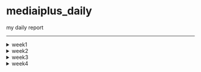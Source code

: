# mediaiplus_daily
my daily report

******

<details>
<summary>week1</summary>

> <details>
> 
> <summary>20230302</summary>
> 
> ```
> 
> vscode
> DBeaver
> WinSCP
> MongoCompass
> 
> jh.park@mediaiplus.com 
> 123ssk12!
> 
> 메일확인 outlook
> 
> confluence
> 
> 임상시험공부 - 글로벌 임상시험 성공하기
> 
> 인턴십OT 내용정리
> 
> 컴공핵심과목 : 내가 잘하는거->대답잘할수있는거
> 자기소개 : 내가 얼마나 개발을 잘하는지, 얼마나빠르게 성장할수있는지 
> 면접관의 의도?? 편한마음으로 임하자..?
> 
> pw : 0130
> 
> task1 : EudraCT -> CTIS 
> task2 : CRIS result 수집하기
> 
> ```
> 
> </details>
> 
> <details>
> <summary>20230303</summary>
> 
> ```
> 
> 질문할거 -> 구글링 먼저하자
> 1. yml 
> 2. 파서에서 start_date yesterday 주석 이상한것같음
> 3. start_date, saving_start_date difference -> 왜 굳이 따로 두는가 ??
> 
> 
> 폴더 강제삭제 : rm -rf (folder)
> 
> 코드해석하기
> l19 : 파서
> l20 : common에서 logger가져오기 -> common_util로 가보면
> l80 : scraper 정의
> 
> 코드실행하기
> 
> 커맨드 : python scraper_manager.py
> 
> 디폴트값 nih 
> Scraper클래스로 nih 인스턴스 만듬
> _get_model 메소드 실행 -> _handling_date메소드 실행 -> NIHct 모델 리턴함 (클래스로 선언된 모델 임포트해서 갖고옴)
> 
> Namespace(start_date='lastupdatedate', end_date='today', save='no', insert='no', date_parameter=0, cris_start=0, cris_end=None, cris_lang='K', model='nih', email='no')
> 
> cris, mfds -> yaml에서 함
> 
> 핸들링데이터 메소드의 역할 
> 2023-03-01 today 를 아래처럼 변환해줌
> 03/01/2023 03/03/2023
> 
> dao가 뭘까?
> dao
> 
> run 메소드를 이해해보자
> 1. 비교
> 2. 크롤링해옴
> 3. 디비에 트리로 바꿔서 집어넣음
> 
> 
> parser?? : 커맨드라인 인수 파싱하기
> 
> 로컬 디비 만들기 : mysql부터 다시 깔자
> 
> get방식으로 api가져오기 -> 스키마 컴페어 부분부터 다시보기
> 
> ```
> 
> </details>
  
</details>

<!-- week2 -->

<details>
<summary>week2</summary>

> <details>
> <summary>20230306</summary>
> 
> ```
> import ipdb; ipdb.set_trace() 앞으로 디버깅은 이거로 하자
> 로컬에 DB설치하는법을 따로 배워야함...     
> tqdm 이라는 신기한 라이브러리를 배웠음
>   
> api를 통해 정보를 받아올수있다.
> Headers : fakeheaders -> 크롤링시 우회용
> 
> nih 접속하여 회사DB와 비교해보았음. 가장최신화된 자료가 NCT05754515 였는데,
> 회사DB에 contacts 정보가 정확히 입력되어있었음. 
> exact_tree 코드  556~690 
>   
> https://www.clinicaltrials.gov/ct2/home
>   
> ```
> <img
>      src="https://user-images.githubusercontent.com/126745832/223040633-c0b674cc-ac1f-47f8-ab99-f5087f376cc2.png"
>      width=300
>      height=100
> />
> <img
>      src="https://user-images.githubusercontent.com/126745832/223040690-9e20b7f5-e17a-4cf8-a415-63d850956a90.png"
>      width=300
>      height=100
> />
>   
> ```
> 위와 같이 
> /home/jh_park/test/_test/models/nihct/utils/info.py 코드에 적혀진대로 4개가 DB에도 저장된것.
> ```
> <img
>      src="https://user-images.githubusercontent.com/126745832/223041521-9cb969b8-3bbf-43ce-9add-3deb3032159f.png"
>      width=300
>      height=300
> />
> 
> ```
> 각각은 위와 같이 정의됨.
> DB에서 column의 이름임. > RDB cloumn scheme
> 
> compare scheme > crawl data > make tree > insert to DB
>   
> __repr__ : Node만들때(make tree) 사용했음.
> ```
>   
> </details>
> 
> <details>
> <summary>20230307</summary>
> 
> ```
> __str__, __repr__ 차이점 보기
>   
> >>> import datetime
> >>> a = datetime.datetime(2017, 9, 27)
> >>> str(a)
> '2017-09-27 00:00:00'
> >>> repr(a)
> 'datetime.datetime(2017, 9, 27, 0, 0)'
> 
>   
>   
> 크롤링과정 
> 
> NStudiesFound : 업데이트해줘야하는 데이터
> trial/100 만큼 iteration -> full_study_list 채움
> make tree를 이용하여 트리구조로 field_list를 만듬
> 23개의 element를 갖고있음 
> field_list[0] 는 이중리스트형태로 각각의 요소가 그에 해당되는 모듈의 정보를 갖고있음.
> 예시 : [ ['NCT05756881', Node (Level 0) : [struct] IdentificationModule / None // num of child of this node : 5],
>          ['NCT05756868', Node (Level 0) : [struct] IdentificationModule / None // num of child of this node : 5],
>          ['NCT05756855', Node (Level 0) : [struct] IdentificationModule / None // num of child of this node : 6] ... ]
>   
> 이를 바탕으로 rows를 만들면
> 
> [ ['NCT00001971', 'Evaluation of Patients With Liver Disease', 'Evaluation of Patients With Liver Disease', 'National Institutes of Health Clinical Center (CC)', '910214', 'NIH', None, None, None, None, '2023-03-07 10:18:13', '2023-03-07 10:18:13'], 
>   ['NCT00001481', 'The Role of Hormones in Postpartum Mood Disorders', 'An Endocrine Model for Postpartum Mood Disorders', 'National Institutes of Health Clinical Center (CC)', '950097', 'NIH', None, None, None, None, '2023-03-07 10:18:13', '2023-03-07 10:18:13'], 
>   ['NCT00001160', 'Studies on Tumors of the Thyroid', 'Studies on Thyroid Nodules and Thyroid Cancer', 'National Institutes of Health Clinical Center (CC)', '770096', 'NIH', None, None, None, None, '2023-03-07 10:18:13', '2023-03-07 10:18:13'] ... ]  
> 
>   
> cris 데이터 가져오기 
>   
> 그전에 질문
> 
> 1. DB에 중복 데이터가 존재함 
>   https://cris.nih.go.kr/cris/search/detailSearch.do/?seq=14743&search_page=L&search_lang=K
>   https://cris.nih.go.kr/cris/search/detailSearch.do/?seq=15988&search_page=L&search_lang=K
>   -> cris가 버전관리를 안해서 생기는 문제였음. 나중에 최신의 버전 (높은 key)을 유지하자
> 2. PRE20190408-003 ??
>   pre로 key로만 들어갈수있음
> 3. selenium.common.exceptions.WebDriverException: Message: 'chromedriver' executable may have wrong permissions. Please see https://chromedriver.chromium.org/home
>   해결 : 크롬드라이버 깔아서 .env.yml 변
> 4. 링크접속불가 
>   https://cris.nih.go.kr/cris/resultsearch/resultSearch.do/
> 5. 디비에 널값이 있는이유? 
> 
> 
> 크롤링하는법  
>  
> 먼저 갱신일을 기준으로 검색을 함.
>   
> parsing_kor_doc 부터 다시 확인하기. 
>   
>   
> ```
>   
> </details>
> 
> <details>
> <summary>20230308</summary>
> 
> ```
> 
> vscode 단축키
> 
> ctrl + end : 커서 맨끝으로
> shift + end : 선택하면서 행의 맨끝으로
> ctrl + shift + end : 선택하면서 페이지 맨끝으로 
> 
> ctrl + arrow : 커서 단어 단위로 옮기기 
> ctrl + shift + arrow : 단어단위 선택하면서 맨끝으로
> 
> crtl + alt : 다중택
> 
> DB -> mediaiplus -> DB name 'RAW'
> 
> cris : 최신업데이트 부터 오늘날짜로 받아오기 
> 
> 질문
> 1. cris 커맨드 입력받을때 인덱스를 왜입력받는가?
> 
> 2. dev_fe_ctx_cris_ct 테이블의 용도?
> ```
> ```
> git clone 하고 해야하는거 !!!
> 
> 1. .env 
> 2. 크롬드라이버 받기 
> ```
> ```
> CRIS 가장 큰 문제점 : api도없고, 계속해서 사이트가 변경됨 -> 지금만들어도 나중에 cris가 데이터를 게시하는 방법이 달라지면 다시 업로드 해야할 필요가 있음. -> 일단은 현재 버전으로 만들어봐야함.
> 
> 현상황 : cris_ct_result 데이터들 12/16을 마지막으로 업데이트가 안됨.
> 현재(230308 16:06) 기준 연구결과가 등록된 데이터들은 총 551건이 검색되는데, 막상 결과가 등록이 안된경우가 많음
> 
> 결과등록이 안된경우 
> ```
> 
> <img
>      src="https://user-images.githubusercontent.com/126745832/223645866-4067dd5f-441d-4647-95e4-8868149798c0.png"
>      width=300
>      height=300
> />
> <img
>      src="https://user-images.githubusercontent.com/126745832/223645982-f809fdaa-e813-4611-9af6-c2d701a3897c.png"
>      width=300
>      height=300
> />
> 
>   
> ```
> 결과등록이 잘된경우
> ```  
> <img
>      src="https://user-images.githubusercontent.com/126745832/223645598-a3332d69-3451-441b-9550-bf9e7cb93345.png"
>      width=300
>      height=300
> />
> 
> ```
> 내일 확인해봐야하는거 : 3/7 기준 6개가 업데이트됨, 그러나 DB엔 5개만 업데이트됨 (16157 누락) -> 3/7에 정기적으로 스크랩할때, 스크랩하기 전에 5개가 업데이트 된것이고, 나머지 하나는 스크랩 이후 업데이트된 것이었음. 
> 
> 결과 탭에 접속이 가능하다가 안되는 경우는 어떻게 해야할까... -> 업데이트 되는지 알 수가 없음 
>   그럼 전수조사를 해야하는가? -> 경우에 따라 다름 만약 잘못된 데이터를 지우기 위해 결과를 없앤것이라면..?
>   없어진 이유를 알 수 없음.
>   
> ```
> </details>
>
> <details>
> <summary>20230309</summary>
> 
> ```
> 
> study results 존재 -> 연구결과 국문/Eng 보고 크롤링하면 될듯  
> 
> TODO
> 
> 연구결과 탭이 존재하지않음 -> 링크로 접속하면 페이지 존재 (cris_seq=8930) (상세검색 불가, cris_seq으로만 접속가능)
> https://cris.nih.go.kr/cris/resultsearch/resultSearch.do?seq=8930&search_page=L&search_lang=&
> 크롤링 할 때 결과있음으로하면 cris_seq=8930과 같은 데이터는 검색불가 -> 어떻게 크롤링할까
> 
> 상세검색할때 실제 갱신일과, 상세검색에서 검색할때의 저장된 갱신일이 다름. -> KCT0000001
> 
> 현재 크롤링은 상세검색 페이지에서 셀레니움으로 함 -> cris_seq range로 바꾸기?
> 
> 결론!! : 그냥 최종갱신일로 크롤링하자.
> 
> ```
> 
> ```
> study results 형식
> 크게 4가지임
> 1. Participant Flow
> 2. Baseline Characteristics
> 3. Outcome Measures
> 4. Adverse Events
> 
> 
> ct_list를 토대로 ct_result_list를 만들자.
> 
> ct_list 구조 파악하기.
> 
> ct_list는 길이가 업데이트해야하는 데이터의 갯수 만큼 가진 리스트임.
> 예를들어 -start_date=2023-03-01 의 옵션을 준경우, 3월1일부터 오늘날짜(today)까지의 새로 갱신해야할 데이터를 수집하여 저장함
> 이때 ct_list의 각각의 요소가 갱신된 데이터의 정보를 담고있음.
> ```
> ```
> 예를들면 len(ct_list)=3 인경우, 갱신해야할 데이터가 3개가 있는것임.
> 각 데이터의 정보를 dictionary 로 만들어줌 
> 
> ct_list.append({
>             'seq': i,
>             'status': date_list,
>             'content': table_dict,
>             'url': f'{self.base_url}?seq={i}&search_page=L&search_lang={self.language}',
>         })
> 그렇다면 각각의 키에 해당하는 밸류값들을 보자
> ct_list[0]['seq'] = '24303'
> ct_list[0]['status'] = ['등록', '2022/10/25', '2022/12/23', '2023/03/08']
> 
> ct_list[0]['content'] 는 defaultdict 자료형임.
> 
> ct_list[0]['content'].keys() = dict_keys(['1. 연구개요', '2. 임상연구윤리심의', '3. 연구자', '4. 연구현황', '5. 연구비지원기관', '6. 연구책임기관', '7. 연구요약', '8. 연구설계', '9. 대상자선정기준', '10. 결과변수', '11. 연구결과 및 발표', '12. 연구데이터 공유(익명화된 연구대상자 데이터)'])
> 또한 이 key들의 해당하는 value 또한 defaultdict 임
> 
> 예를들면 ct_list[0]['content']['1. 연구개요'] 는 아래와 같이 구성됨. 각각의 key들은 대체로 cris 자료 테이블의 row : contents임
> 
> defaultdict(None, {'CRIS등록번호': 'KCT0008025', '연구고유번호': 'NCC2022-0319', '요약제목': 'MET 또는 EGFR 단백질이 과발현된 전이성 위암의 3차이상 요법으로서의 CKD-702/이리노테칸 1b/2상 임상시험', '연구제목': 'MET 또는 EGFR 단백질이 과발현된 전이성 위암의 3차이상 요법으로서의 CKD-702/이리노테칸 1b/2상 임상시험', '연구약어명': 'CKD-702', '식약처규제연구': '예(Yes)', 'IND/IDE Protocol 여부': '아니오(No)', '타등록시스템 등록여부': '아니오(No)', '임상연구 요양급여적용 신청 여부': '신청 중(Submitted pending)'})
> 
> ct_list[0]['url'] = 'https://cris.nih.go.kr/cris/search/detailSearch.do/?seq=24303&search_page=L&search_lang=K'
> 
> 
> 만약 데이터의 개수가 가변적이라면, 리스트로 만들어줌 -> 하나의 cris_seq가 아니라 여러개의 cris_seq가 있는것, 
> PRIMARY KEY를 하나더잡아줌 즉 예를들어 cris_seq = 24303의 데이터중 연구참여기관이 두개인경우, SRSID라는 PRIMARY KEY를 잡아주는것.
> ```
> <img
> src="https://user-images.githubusercontent.com/126745832/223931817-b00a1bc7-93fc-4871-8ec7-e04dcf821f05.png"
> width=500
> height=50
> />
> 
> ```
> 스키마에대해 일단 모두 rows에 SCHEME[:-2]로 None을 넣어놈
> 
> 오늘의 질문점
> 
> [오후 4:28] 박 진호
> 저 추가적으로 질문드립니다..! cris_ct_result_participant_flow_desc 테이블에서 KCTId = 'KCT0006080' 필터로 검색해보면 cris_seq가 19160, 19735 두개로 나오는데,  https://cris.nih.go.kr/cris/search/listDetail.do여기서 상세검색에서 연구결과를 연구결과 등록으로 두고, CRIS등록번호에 6080을 검색하면 6080데이터가 나와야하는데 안나오더라구요 그래서 이유를 찾아보았습니다.  먼저 연구결과 필터를 미등록으로 바꾸고 6080을 검색하면, 19160페이지가 검색되었습니다. 제 생각엔 CRIS에서 19160의 연구결과를 지우고 갱신을 안해준것 같습니다.  또 추가로 같은 KCTId를 갖는 19735는 연구결과가 있으나 19160에는 없었습니다.  19735는 상태가 임시저장된 데이터라 상세검색 으로는 검색이 안되고, url로는 접속할 수 있더라구요, 19735에는 결과탭이 있지만, 접속은 안되었습니다.https://cris.nih.go.kr/cris/search/detailSearch.do?seq=19735 그래서 제가 생각한점은 데이터베이스에 이러한 결과가 등록되었다가 다시 없어진경우가 추가적으로 존재할수있고, 이러한 데이터들은 CRIS에서 갱신처리를 안해주다보니 저희가 업데이트를 할 수 없다고 판단되는데,  이런경우 현재 데이터베이스에 있는 결과데이터들은 옳은 정보라고 할 수 있는건가요? 만약 그렇지 않다면 현재 데이터들은 지우고 새로운 데이터들로 채워야한다고 생각이되는데.. 제가 생각한점이 맞을까요??아닌경우면 그냥 현재 데이터베이스에 duplicate하는 방식으로 코드를 짜면 되는것일까요?  감사합니다! 
> 
> [오후 4:47] 조용장
> 네, 말씀주신대로가 맞습니다!자세한 설명을 좀 더 미리 드렸으면 고민하실만한 상황이 나오지 않았을텐데 죄송스럽네요..  1.일단 첫번째로 cris_seq는 고유하지만 cris_seq에 상응하는 KCTId는 고유하지 않습니다.이런 문제는 실제로 하나의 임상이 "임시 등록", "반려" 등 "등록"이 되기 전의 형상으로 여러개의 버전이 존재하기 때문인데요. 각 버전은 새로운 cris_seq를 발급 받지만 KCTId는 모두 동일할 수 있습니다. 초기에는 "임시 등록"이나 "반려" 등의 데이터도 의미가 있을 것이라고 판단하여 cris_seq를 기준으로 전체 수집하였습니다. 하지만 그럴 필요가 없다고 판단이 되기도 하였고최종 갱신일을 기준으로 임상시험 문서를 가져와야할 필요성이 대두되면서 cris_seq를 기준으로 데이터를 수집하는 것이 아닌 KCTId를 기준으로 CRIS 데이터를 수집해야 하는 상황이 된거죠. 2.두번째로 말씀주신 6080번과 같이 CRIS에는 등록이되거나 웹 상에 공개되었다가 제거되는 문서들이 있었습니다. 이런 문서들은 추후에 다시 접근하려해도 데이터를 얻을 수 없는 문제점이 발생하구요.  "이런 데이터를 두고 저희는 DB상에서 제거하기 보다는 가지고 있는 편이 더 저희 서비스를 가치있게 만들어 줄거라고 판단하고 있기는 합니다."  그 문서의 등록 취소 요인이 무엇인지는 알 수 없으나 특정 기업에서 어떤 종류의 질병에 대해 어떤 시도를 하려했다..는 정보는 중요할 것 같아서요. 게다가 저희 DB 설계상 제거된 문서에 대한 검출은 전수조사를 하는 수 밖에 없기도 하구요..  따라서 결론은 같은 KCTId에 대해서는 값을 replace하면 될 것 같습니다. 그리고 과거에 존재하였다가 현재에 존재하지 않는 문서에 대해서는 제거하지 않구요. 다만 추후에 동일한 KCTId 임상시험에 대해서 언제 어떻게 업데이트 되었는지 히스토리를 버전별로 가지고 있을 계획은 있습니다. 깃헙에도 이슈 사항으로 올려 놓기는 했어요.
> 
> [오후 4:48] 조용장 
> 글이다 보니 아무래도 제가 조금 이해하기 어렵게 작성해 놓은 내용이 있을 수도 있을 것 같기는해요... 조금 헷갈리시면 다음주에 다시 이야기 나누시죠~
> 
> ```
> </details>
> <details>
> <summary>20230310</summary>  
> 
> ```
> 결과 데이터들의 스터럭쳐가 매우 상이함 => 일반화 할 방법을 생각해보자
> 
> get result cris id 수정 : 
> 
> 다음을 추가함 :
> from selenium.webdriver.support.ui import Select
> Select(self.driver.find_element(By.XPATH, '//*[@id="results_yn"]')).select_by_value("Y")
> 
> 위 코드의 의미는 연구결과가 등록된 문서만 검색하겠다 라는 필터를 설정해준다는 의미임.
> 
> result들의 url을 보려고했는데, 몇개이상의 페이지를 로드하다보니 이런에러가 나는듯 -> 다음주에 다시 확인하기
> stale element reference: element is not attached to the page document
> 
> ```
> 
> </details>
</details>

<!-- week3 -->

<details>

<summary>week3</summary>

> <details>
> 
> <summary>20230313</summary>
>   
> ```
> 연구결과 등록으로 검색 -> 1. 에러페이지가 나오는지 확인 -> 에러나면 그대로 리턴
> 2. 페이지에 접속을 해도, 실제 데이터가 없을수있음.
> 3. 국문/영문으로 할지, 각각 페이지에서 크롤링 할지 정하기 -> 물어봐야 할듯 근데 KCT0008257 를 보면 각각 따로 하는게 좋을듯함.
>  
> 
> 현재 발생한 문제점 : 
> 1. 로딩되는 시간을 줘야 에러가 안남
> 2. 검색되는 데이터의 개수가 다름 -> 
>     연구결과 등록된 데이터들을 볼때, start date를 비워둔 데이터의 개수와 2010-01-01, 즉 cris홈페이지에서 제공하는 초기값을 주면 데이터 개수값이 달라짐.
>     
> 
> html구조
> 연구정보, 연구결과 상이함
> main div -> print div 
> 내일 물어볼거 : date_list는 필요없는건가?
>   
>   
>   
> 결과구조분석
> 1. Participant Flow
> 모집상세설명
> 배정 전 상세설명
> -> 고정적인 두개의 행!!
> 그다음 기간이나옴 -> 주로 기간은 한개존재함.
> 
> 
> 크롤링 과정
> 만약 K인경우, E인경우 나눠서
> 각각 parsing_result_kor_doc(resp), parsing_result_eng_doc(resp) 을 호출함.
> 
> ```
> 
> </details>
>   
> <details>
> 
> <summary>20230314</summary>
>   
> ```
> 연구결과 등록으로 검색 -> 1. 에러페이지가 나오는지 확인 -> 에러나면 그대로 리턴
> 2. 페이지에 접속을 해도, 실제 데이터가 없을수있음.
> 3. 국문/영문으로 할지, 각각 페이지에서 크롤링 할지 정하기 -> 물어봐야 할듯 근데 KCT0008257 를 보면 각각 따로 하는게 좋을듯함.
> 
> study details/study results를 크롤링해와야함 -> 먼저 검색조건에 맞는 날짜에 갱신된 데이터에 한해서 크롤링 그 후 결과가 등록된 데이터를 크롤링
> get max update 는, study details를 크롤링할때 받아와지므로 자동으로 업데이트됨.
>   결과 등록된 데이터는 없는 경우가 많음
>   
>   표안에 표 : 하나의 tr내에 두개의 th
>   원래대로라면 [[th],[td]] 이지만 th가 두개라면 [[th,th],[td]]가 됨
>   td내에 pre가 되어있을수도있다... -> ().text 사용하면 똑같이나옴
>   
>   먼저 results를 크게 4개로 분리, 그 후 각각을 다시 테이블로 분리, 그러면 그 각각의 테이블들은 tr을 갖는다.
>   각 tr을 th_list, td_list로 분리한다. 그후 [th_list, td_list]로 만들어 캡션과함께 테이블딕셔너리에 해당하는 value에 append해준다.
>   
>   tr,td를 분리할때, colspan rowspan을 잘 보자 -> 
>   rowspan = 2 의 의미? 두개의 행을 차지함.
>   colspan = 2 의 의미? 두개의 열을 차지함 즉 세분화된 데이터가 있는경우, colspan, rowspan이 사용
>   
>   코드에 주석으로 남겨둠.
>   
>   
>   Participant Flow 구조 >>>
>   하나의 시퀀스에 여러개의 피리어드
>   각각 피리어드 내에는 여러개의 암그룹이 있을 수 있음 
>   
>   현재 Participant Flow 관련 메소드:
>   cris_ct_result_participant_flow_desc -> 수정필요 x
>   cris_ct_result_participant_flow_list_desc -> 하나의 시퀀스에 여러개의 피리어드를 PFSId로 구분해서 넣어놈. 스키마는 단위, 코멘트
>   cris_ct_result_participant_flow_arm_group -> 암그룹당 정보, 탈락관련정보누락됨
>   cris_ct_result_participant_flow_arm_group_research_step -> 마일스톤은 암그룹당 없을수도있거나 여러개임
>   
>   -> 탈락관련데이터가 아예 없다!
>   
>   
>   
>   
>   
> api로 받아오기????
> ```
> 
> </details>
> 
> <details>
> <summary>20230315</summary>
> 
> ```
> 
> scraper를 fork해봄
> git명령어에 익숙해져가고 있음. 처음으로 clone, fork, ... 등등을 해보았고, git을 사용한 협업이 필수적임을 깨닫게 되었음.
> 
> 추가로 parser를 업데이트하는 커밋을 해봄.
> 
> 현재 PF데이터에 탈락사유가 없어서, 추가적인 테이블을 만들어줌.
> 
> 
> ```
>     
> </details>
> 
> <details>
> <summary>20230316</summary>
> 
> ```
> ct_result_list : 딕셔너리, key로 'Participant Flow', 'Baseline Characteristics', 'Outcome Measure', 'Adverse Events' 를 가짐
>   
> PF구조 파악하기
> result_dict['Participant Flow'].keys() = dict_keys(['모집상세설명', '배정 전 상세설명', 'Participant Flow List'])
>   
> result_dict['Participant Flow']['Participant Flow List'] 의 길이는 Period의 갯수를 의미함 
> 하나의 피리어드 내부에는, 여러개의 암그룹이 있을수 있음. -> 암그룹 리스트가 필요함
> result_dict['Participant Flow']['Participant Flow List'][0].keys() = dict_keys(['기간명', 'Arm Group List', '단위'])
>   
>   첫번째 암그룹의 데이터를 보자.
>   result_dict['Participant Flow']['Participant Flow List'][0]['Arm Group List'][0].keys() = 
>   dict_keys(['중재 / 관찰군명', '중재 / 관찰군 상세내용', '연구시작', 'Important Study Step List', '연구완료', '탈락', 'Fail Reason List'])
> 
>   암그룹 내부에는, 여러개의 마일스톤 데이터와 탈락사유가 있을수 있음.
>   첫번쨰 피리어드 내부의 첫번째 암그룹의 첫번째 마일스톤을 보자.
>   result_dict['Participant Flow']['Participant Flow List'][0]['Arm Group List'][0]['Important Study Step List'][0]
> {'중요연구단계': '시험약 또는 위약 복용', '중요연구단계 결과': '9'}
>   마일스톤 리스트의 요소는 딕셔너리의 형태로 되어있음 -> 탈락사유 리스트또한 같은 구조의 딕셔너리임.
>   
>   BC구조 파악하기
>   
>   먼저 첫번째 테이블은 고정적임
>   다음 테이블은, 나이 테이블 -> 나이는 범주형, 연속형, 그외속성으로 나뉘고 3개가 다 있거나 하나만 있을 수 있음.
>   그러므로 나오는대로 다만듬
>   total_dict['Arm Group List'][i] 에는 딕셔너리가 들어감. 각 딕셔너리의 키가 td가없는 데이터의 th, 즉 타이틀이됨.
>   
>   나이 그 외 특성 아웃라이어 : 
>   https://cris.nih.go.kr/cris/resultsearch/resultSearch.do/?seq=24196&search_page=L&search_lang=K
>   지역
>   https://cris.nih.go.kr/cris/resultsearch/resultSearch.do/?seq=6904&search_page=L&search_lang=K
>   
>   result_dict['Baseline Characteristics']['Arm Group List'][0].keys() = 
> dict_keys(['중재 / 관찰군명', '중재 / 관찰군 상세내용', '전체분석 대상수', '나이, 연속형 Dict', '성별 : 여성, 남성 Dict', '등록지역 Dict', 'Study Specific Measure List'])
>   
>   result_dict['Baseline Characteristics'].keys()
> dict_keys(['Arm Group List', 'Total', '분석단위', '전체분석 대상설명', '나이, 연속형 Dict', '성별 : 여성, 남성 Dict', '등록지역 Dict', 'Study Specific Measure List'])
> ```
> 
> </details>
> 
> <details>
> <summary>20230317</summary>
> 
> ```
> 
> ctrl + u : 리눅스 커맨드 삭제
> 
> 디비에 넣는 메소드
>   주요 아이디어 : 암그룹마다 공통데이터인지, 차이가나는지에 따라 테이블 분리
>   
> cris_ct_result_baseline_chc_desc : 첫번째 테이블의 모든 암그룹의 공통 데이터만
>   
> cris_ct_result_baseline_chc_age_categorical : 나이 범주형이 존재할때, 암그룹의 공통 데이터
> cris_ct_result_baseline_chc_age_continuous : 나이 연속형이 존재할때, 암그룹의 공통 데이터
> cris_ct_result_baseline_chc_age_other : 나이 그 외 특성이 존재할때, 암그룹의 공통 데이터
> 
> cris_ct_result_baseline_chc_gender : 성별 여성남성이 존재할때, 암그룹의 공통 데이터
> cris_ct_result_baseline_chc_gender_other : 성별 그 외 특성 존재할때, 암그룹의 공통 데이터
>   
> cris_ct_result_baseline_chc_enrollment_region : 등록지역, 공통데이터 
>   
> cris_ct_result_baseline_chc_other_specific : 그 외 특성, 같은 시퀀스에 대해 여러개의 OSSId가 있을 수 있다.
> OSSId를 사용함 (Other specific study Id)
>   
> 이제부턴 AGTId (Arm Group Title Id)를 암그룹 수에 따라 가질수 있음
> cris_ct_result_baseline_chc_arm : 첫번째 테이블 각각 암그룹 데이터 AGTId를 사용함
>   
> cris_ct_result_baseline_chc_arm_age_categorical : 나이 범주형 데이터, 암그룹마다 저장
> 
> 나이 연속형 데이터
> cris_ct_result_baseline_chc_arm_age_continuous_measure_type
> cris_ct_result_baseline_chc_arm_age_continuous_dispersion
>   -> 현재 테이블에 측정치 종류 분산도 측정을 따로 저장중인데, 한번에 저장하는거로 바꾸고, 
>   그 후 나이 연속형말고도 측정치 종류, 분산도 측정이 나올수있으므 만들어줘야함.
> 
> cris_ct_result_baseline_chc_arm_age_other_category : 한 시퀀스내에 여러개의 AGTId, 각각 AGTId당 AOCId가 할당될수있음.
> AOCId(Age other category Id)가 범주명의 갯수가됨.
>   
> cris_ct_result_baseline_chc_arm_age_other_category_result : 각 AOCId 에 ACRId할당.
>   연습용으로 좋은 seq : 13913
>   
> cris_ct_result_baseline_chc_arm_other_sp_category : 암그룹 -> 그외특성리스트 -> 범주명 리스트
> ```
> 
> </details>
</details>
  
<!--   week4 -->
  
<details>

<summary>week4</summary>
<details>

<summary>20230320</summary>

```

분산도&측정치 수정 :
  cris_ct_result_baseline_chc_arm_age_continuous_measurements
  cris_ct_result_baseline_chc_arm_age_other_category_measurements
  cris_ct_result_baseline_chc_arm_gender_other_category_measurements
  
  RAW -> REFINE 으로 옮기기
  중요한 부분 : DB테이블이 변경되면, REFINE에 들어갈 데이터들도 바뀌어야하므로, 따로 코드를 수정해야함.
  
  OM 분석하기
  
  결과변수의 갯수에 따라, 테이블의 갯수가 다름.
  테이블 형식은, 결과변수 - 암그룹 정보 - data table 로 되어있음.
  
  ct_result_list[i]['content']['Outcome Measure']['Outcome Measure List'][0] -> 0번째 OM, keys() 는
  dict_keys(['결과변수종류', '평가항목', '평가항목 상세설명', '평가시기', '통계분석', 'Arm Group List', '전체분석단위', '전체분석 대상설명', '측정단위']) 가 존재하고, Arm Group List를 제외하고 모두 공통항목임.
  
  기존의 방식에서 수정한부분 : 구조적으로는 없으나, 코드상오류가 하나 있었음
  
  나중에 다뤄야할 이슈 : 페이지 10개 넘어가면안됨.
  
  AE 분석하기
  
  첫번째 테이블 고정
  두번째 테이블은, 암그룹의 갯수만큼 column을 가짐. -> 행은 고정
  All cause mortality - 발생대상수, 연구대상수 고정
  Serious Adverse events - 발생대상수, 연구대상수, 이상반응 보고 횟수 고정


```

</details>

<details>

<summary>20230321</summary>

```

현재문제점 
  Other (Not Including Serious) Adverse Events 에서 
  발생빈도보고기준 탭이 있으면, 데이터가 한칸씩 밀려남
  
  Serious Adverse Events 에서
  Term, Total 아래 데이터는 무의미한 데이터로 취급함 -> 일단 유지 하기
  
  

```

</details>
  
<details>

<summary>20230322</summary>

```

cris api로 받아오기 : 페이지 설정을 해줘야함(데이터가 20개를 넘어가면 1페이지만으로 안끝남)
  prepared=True **
  

```

</details>

<details>

<summary>20230322</summary>

```

DB에  만들기 : 
  import pymysql 을 import mysql.connector as pymysql 로 바꿔
  cursor 선언시 cursor = conn.cursor()  

해야하는거 : sql구문 수정해서, 테이블 만들기
탈락사유 테이블 insert위해 함수만들기
```

</details>
  
</details>
</details>



